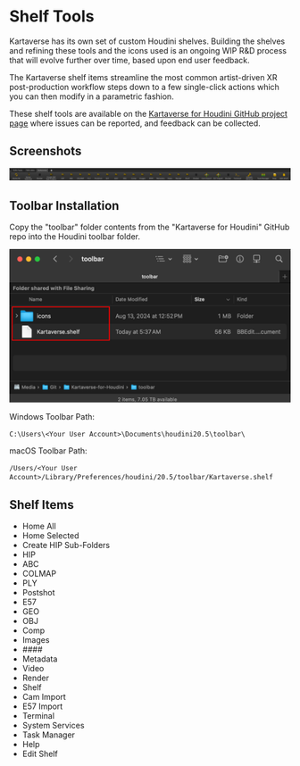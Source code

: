 # Shelf Tools

Kartaverse has its own set of custom Houdini shelves. Building the shelves and refining these tools and the icons used is an ongoing WIP R&D process that will evolve further over time, based upon end user feedback. 

The Kartaverse shelf items streamline the most common artist-driven XR post-production workflow steps down to a few single-click actions which you can then modify in a parametric fashion. 

These shelf tools are available on the [Kartaverse for Houdini GitHub project page](https://github.com/Kartaverse/Kartaverse-for-Houdini/tree/master/toolbar) where issues can be reported, and feedback can be collected.

## Screenshots

![Shelf Tools](Images/shelf-tools.png)

## Toolbar Installation

Copy the "toolbar" folder contents from the "Kartaverse for Houdini" GitHub repo into the Houdini toolbar folder.

![](Images/shelf-folder-contents.png)

Windows Toolbar Path:

	C:\Users\<Your User Account>\Documents\houdini20.5\toolbar\

macOS Toolbar Path:

	/Users/<Your User Account>/Library/Preferences/houdini/20.5/toolbar/Kartaverse.shelf

## Shelf Items

- Home All
- Home Selected
- Create HIP Sub-Folders
- HIP
- ABC
- COLMAP
- PLY
- Postshot
- E57
- GEO
- OBJ
- Comp
- Images
- \#\#\#\#
- Metadata
- Video
- Render
- Shelf
- Cam Import
- E57 Import
- Terminal
- System Services
- Task Manager
- Help
- Edit Shelf
